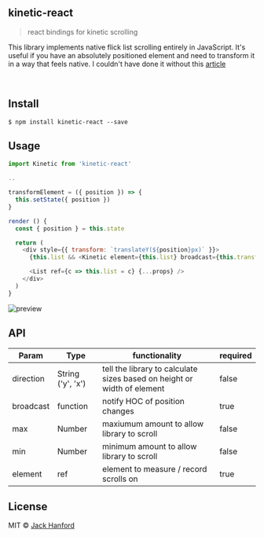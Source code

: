 ## kinetic-react

> react bindings for kinetic scrolling

This library implements native flick list scrolling entirely in JavaScript. It's useful if you have an absolutely positioned element
and need to transform it in a way that feels native. I couldn't have done it without this [article](https://ariya.io/2013/11/javascript-kinetic-scrolling-part-2)

<br />

## Install

```
$ npm install kinetic-react --save
```

## Usage

```js
import Kinetic from 'kinetic-react'

..

transformElement = ({ position }) => {
  this.setState({ position })
}

render () {
  const { position } = this.state

  return (
    <div style={{ transform: `translateY(${position}px)` }}>
      {this.list && <Kinetic element={this.list} broadcast={this.transformElement}/>}

      <List ref={c => this.list = c} {...props} />
    </div>
  )
}
```

![preview](https://github.com/hanford/kinetic-react/blob/master/example.gif)

## API
| Param          | Type    | functionality | required |
|----------------|---------|-----------------|-----------------|
| direction      | String ('y', 'x') | tell the library to calculate sizes based on height or width of element | false |
| broadcast       | function    | notify HOC of position changes | true |
| max | Number | maxiumum amount to allow library to scroll | false |
| min | Number | minimum amount to allow library to scroll | false |
| element | ref | element to measure / record scrolls on | true |

## License

MIT © [Jack Hanford](http://jackhanford.com)
